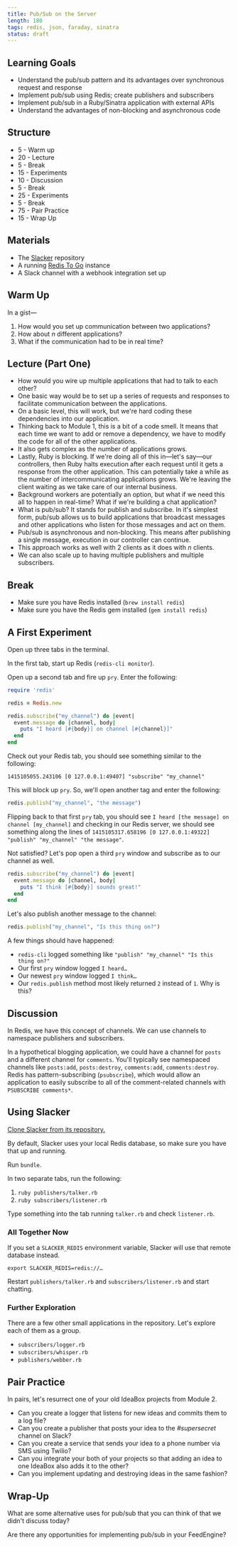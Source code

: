 ```yaml
---
title: Pub/Sub on the Server
length: 180
tags: redis, json, faraday, sinatra
status: draft
---
```


## Learning Goals

* Understand the pub/sub pattern and its advantages over synchronous request and response
* Implement pub/sub using Redis; create publishers and subscribers
* Implement pub/sub in a Ruby/Sinatra application with external APIs
* Understand the advantages of non-blocking and asynchronous code

## Structure

* 5 - Warm up
* 20 - Lecture
* 5 - Break
* 15 - Experiments
* 10 - Discussion
* 5 - Break
* 25 - Experiments
* 5 - Break
* 75 - Pair Practice
* 15 - Wrap Up

## Materials

* The [Slacker][slacker] repository
* A running [Redis To Go][redistogo] instance
* A Slack channel with a webhook integration set up

[slacker]: https://github.com/turingschool-examples/slacker
[redistogo]: http://redistogo.com

## Warm Up

In a gist—

1. How would you set up communication between two applications?
2. How about *n* different applications?
3. What if the communication had to be in real time?

## Lecture (Part One)

* How would you wire up multiple applications that had to talk to each other?
* One basic way would be to set up a series of requests and responses to facilitate communication between the applications.
* On a basic level, this will work, but we're hard coding these dependencies into our application.
* Thinking back to Module 1, this is a bit of a code smell. It means that each time we want to add or remove a dependency, we have to modify the code for all of the other applications.
* It also gets complex as the number of applications grows.
* Lastly, Ruby is blocking. If we're doing all of this in—let's say—our controllers, then Ruby halts execution after each request until it gets a response from the other application. This can potentially take a while as the number of intercommunicating applications grows. We're leaving the client waiting as we take care of our internal business.
* Background workers are potentially an option, but what if we need this all to happen in real-time? What if we're building a chat application?
* What is pub/sub? It stands for publish and subscribe. In it's simplest form, pub/sub allows us to build applications that broadcast messages and other applications who listen for those messages and act on them.
* Pub/sub is asynchronous and non-blocking. This means after publishing a single message, execution in our controller can continue.
* This approach works as well with 2 clients as it does with *n* clients.
* We can also scale up to having multiple publishers and multiple subscribers.

## Break

* Make sure you have Redis installed (`brew install redis`)
* Make sure you have the Redis gem installed (`gem install redis`)

## A First Experiment

Open up three tabs in the terminal.

In the first tab, start up Redis (`redis-cli monitor`). 

Open up a second tab and fire up `pry`. Enter the following:

```rb
require 'redis'

redis = Redis.new

redis.subscribe("my_channel") do |event|
  event.message do |channel, body|
    puts "I heard [#{body}] on channel [#{channel}]"
  end
end
```

Check out your Redis tab, you should see something similar to the following:

```
1415105055.243106 [0 127.0.0.1:49407] "subscribe" "my_channel"
```

This will block up `pry`. So, we'll open another tag and enter the following:

```rb
redis.publish("my_channel", "the message")
```

Flipping back to that first `pry` tab, you should see `I heard [the message] on channel [my_channel]` and checking in our Redis server, we should see something along the lines of `1415105317.658196 [0 127.0.0.1:49322] "publish" "my_channel" "the message"`.

Not satisfied? Let's pop open a third `pry` window and subscribe as to our channel as well.

```rb
redis.subscribe("my_channel") do |event|
  event.message do |channel, body|
    puts "I think [#{body}] sounds great!"
  end
end
```

Let's also publish another message to the channel:

```rb
redis.publish("my_channel", "Is this thing on?") 
```

A few things should have happened:

* `redis-cli` logged something like `"publish" "my_channel" "Is this thing on?"`
* Our first `pry` window logged `I heard…`
* Our newest `pry` window logged `I think…`
* Our `redis.publish` method most likely returned `2` instead of `1`. Why is this?

## Discussion

In Redis, we have this concept of channels. We can use channels to namespace publishers and subscribers.

In a hypothetical blogging application, we could have a channel for `posts` and a different channel for `comments`. You'll typically see namespaced channels like `posts:add`, `posts:destroy`, `comments:add`, `comments:destroy`. Redis has pattern-subscribing (`psubscribe`), which would allow an application to easily subscribe to all of the comment-related channels with `PSUBSCRIBE comments*`.

## Using Slacker

[Clone Slacker from its repository.][slacker]

By default, Slacker uses your local Redis database, so make sure you have that up and running.

Run `bundle`.

In two separate tabs, run the following:

1. `ruby publishers/talker.rb`
2. `ruby subscribers/listener.rb`

Type something into the tab running `talker.rb` and check `listener.rb`.

### All Together Now

If you set a `SLACKER_REDIS` environment variable, Slacker will use that remote database instead.

```shell
export SLACKER_REDIS=redis://…
```

Restart `publishers/talker.rb` and `subscribers/listener.rb` and start chatting.

### Further Exploration

There are a few other small applications in the repository. Let's explore each of them as a group.

* `subscribers/logger.rb`
* `subscribers/whisper.rb`
* `publishers/webber.rb`

## Pair Practice

In pairs, let's resurrect one of your old IdeaBox projects from Module 2.

* Can you create a logger that listens for new ideas and commits them to a log file?
* Can you create a publisher that posts your idea to the *#supersecret* channel on Slack?
* Can you create a service that sends your idea to a phone number via SMS using Twilio?
* Can you integrate your both of your projects so that adding an idea to one IdeaBox also adds it to the other?
* Can you implement updating and destroying ideas in the same fashion?

## Wrap-Up

What are some alternative uses for pub/sub that you can think of that we didn't discuss today?

Are there any opportunities for implementing pub/sub in your FeedEngine?